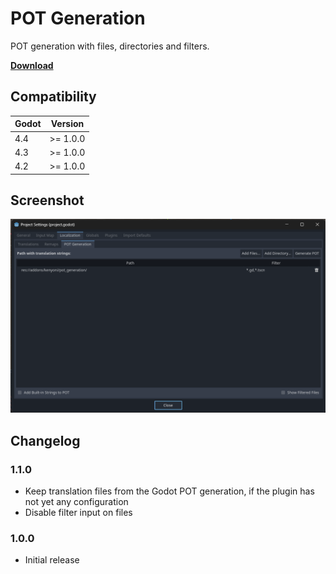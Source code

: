 # POT Generation

POT generation with files, directories and filters.

[**Download**](https://github.com/kenyoni-software/godot-addons/releases)

## Compatibility

| Godot | Version  |
|-------|----------|
| 4.4   | >= 1.0.0 |
| 4.3   | >= 1.0.0 |
| 4.2   | >= 1.0.0 |

## Screenshot

![POT generation screenshot](pot_generation/pot_generation.png "POT Generation")

## Changelog

### 1.1.0

- Keep translation files from the Godot POT generation, if the plugin has not yet any configuration
- Disable filter input on files

### 1.0.0

- Initial release
